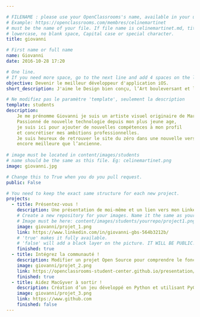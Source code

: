 ```yaml
---

# FILENAME : please use your OpenClassrooms's name, available in your url.
# Example: https://openclassrooms.com/membres/celinemartinet
# must be the name of your file. If file name is celinemartinet.md, title is celinemartinet.
# lowercase, no blank space, Capital case or special character.
title: giovanni

# First name or full name
name: Giovanni
date: 2016-10-28 17:20

# One line.
# If you need more space, go to the next line and add 4 spaces on the left, as in 'description'.
objective: Devenir le meilleur développeur d'application iOS.
short_description: J'aime le Design bien conçu, l’Art bouleversant et les Apps intuitives.

# Ne modifiez pas le paramètre 'template', seulement la description
template: students
description:
    Je me prénomme Giovanni je suis un artiste visuel originaire de Martinique.
    Passionné de nouvelle technologie depuis mon plus jeune age, 
    je suis ici pour ajouter de nouvelles compétences à mon profil 
    et concrétiser mes ambitions professionnelles.
    Je suis heureux de retrouver le site du zéro dans une nouvelle version, 
    encore meilleure que l’ancienne.
    
# image must be located in content/images/students
# name should be the same as this file. Eg: celinemartinet.png
image: giovanni.jpg

# Change this to True when you do you pull request.
public: False

# You need to keep the exact same structure for each new project.
projects:
  - title: Présentez-vous !
    description: Une présentation de moi-même et un lien vers mon LinkedIn.
    # Create a new repository for your images. Name it the same as your nickname and profile picture.
    # Image must be here: content/images/students/yourrepo/project1.png
    image: giovanni/projet_1.png
    link: https://www.linkedin.com/in/giovanni-gbs-564b3212b/
    # 'true' makes it fully available.
    # 'false' will add a black layer on the picture. IT WILL BE PUBLIC!
    finished: true
  - title: Intégrez la communauté !
    description: Modifier un projet Open Source pour comprendre le fonctionnement de Git, de Github et des pull requests. 
    image: giovanni/projet_2.png
    link: https://openclassrooms-student-center.github.io/presentation/students/ratus.html
    finished: true
  - title: Aidez MacGyver à sortir !
    description: Création d’un jeu développé en Python et utilisant PyGame.
    image: giovanni/projet_3.png
    link: https://www.github.com
    finished: false
---
```

